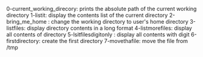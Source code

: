 0-current_working_direcory: prints the absolute path of the current working directory
1-listit: display the contents list of the current directory
2-bring_me_home : change the working directory to user's home directory
3-listfiles: display directory contents in a long format
4-listmorefiles: display all contents of directory
5-lsitfilesdigitonly : display all contents with digit
6-firstdirectory: create the first directory
7-movethafile: move the file from /tmp
